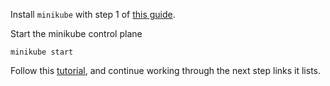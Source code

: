Install `minikube` with step 1 of [this guide](https://minikube.sigs.k8s.io/docs/start).

Start the minikube control plane
```shell
minikube start
```

Follow this
[tutorial](https://kubernetes.io/docs/tutorials/kubernetes-basics/deploy-app/deploy-intro/), and continue working through the next step links it lists.

